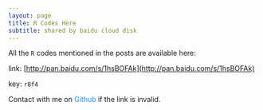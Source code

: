 ```yaml
---
layout: page
title: R Codes Here
subtitle: shared by baidu cloud disk
---
```


All the `R` codes mentioned in the posts are available here:

link: [http://pan.baidu.com/s/1hsBOFAk](http://pan.baidu.com/s/1hsBOFAk)

key: `r8f4`

Contact with me on <font color='#1E90FF'>Github</font> if the link is invalid.
